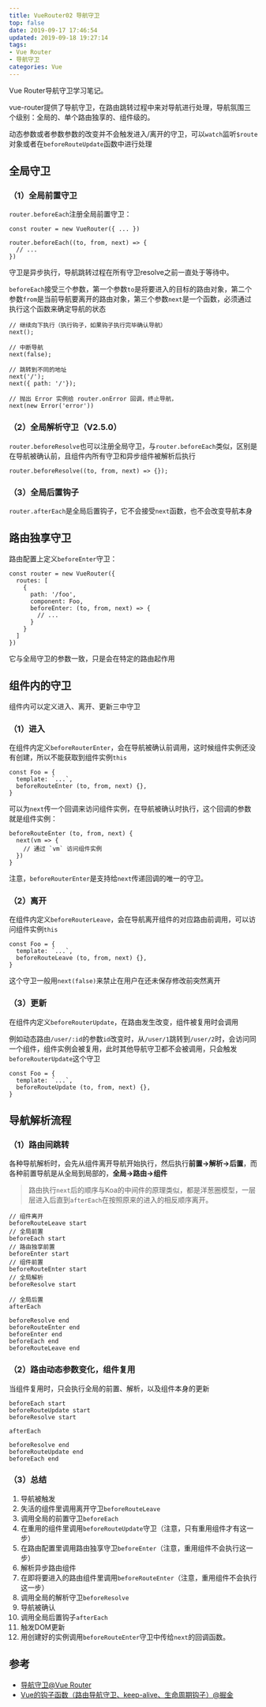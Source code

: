 ```yaml
---
title: VueRouter02 导航守卫
top: false
date: 2019-09-17 17:46:54
updated: 2019-09-18 19:27:14
tags:
- Vue Router
- 导航守卫
categories: Vue
---
```


Vue Router导航守卫学习笔记。

<!-- more -->

vue-router提供了导航守卫，在路由跳转过程中来对导航进行处理，导航氛围三个级别：全局的、单个路由独享的、组件级的。

动态参数或者参数参数的改变并不会触发进入/离开的守卫，可以`watch`监听`$route`对象或者在`beforeRouteUpdate`函数中进行处理


##  全局守卫

### （1）全局前置守卫

`router.beforeEach`注册全局前置守卫：

```JS
const router = new VueRouter({ ... })

router.beforeEach((to, from, next) => {
  // ...
})
```

守卫是异步执行，导航跳转过程在所有守卫resolve之前一直处于等待中。

`beforeEach`接受三个参数，第一个参数`to`是将要进入的目标的路由对象，第二个参数`from`是当前导航要离开的路由对象，第三个参数`next`是一个函数，必须通过执行这个函数来确定导航的状态

```JS
// 继续向下执行（执行钩子，如果钩子执行完毕确认导航）
next();

// 中断导航
next(false);

// 跳转到不同的地址
next('/');
next({ path: '/'});

// 抛出 Error 实例给 router.onError 回调，终止导航，
next(new Error('error'))
```

### （2）全局解析守卫（V2.5.0）

`router.beforeResolve`也可以注册全局守卫，与`router.beforeEach`类似，区别是在导航被确认前，且组件内所有守卫和异步组件被解析后执行

```JS
router.beforeResolve((to, from, next) => {});
```

### （3）全局后置钩子

`router.afterEach`是全局后置钩子，它不会接受`next`函数，也不会改变导航本身


## 路由独享守卫

路由配置上定义`beforeEnter`守卫：

```JS
const router = new VueRouter({
  routes: [
    {
      path: '/foo',
      component: Foo,
      beforeEnter: (to, from, next) => {
        // ...
      }
    }
  ]
})
```
它与全局守卫的参数一致，只是会在特定的路由起作用

## 组件内的守卫

组件内可以定义进入、离开、更新三中守卫

### （1）进入

在组件内定义`beforeRouterEnter`，会在导航被确认前调用，这时候组件实例还没有创建，所以不能获取到组件实例`this`

```JS
const Foo = {
  template: `...`,
  beforeRouteEnter (to, from, next) {},
}
```

可以为`next`传一个回调来访问组件实例，在导航被确认时执行，这个回调的参数就是组件实例：

```JS
beforeRouteEnter (to, from, next) {
  next(vm => {
    // 通过 `vm` 访问组件实例
  })
}
```

注意，`beforeRouterEnter`是支持给`next`传递回调的唯一的守卫。


### （2）离开

在组件内定义`beforeRouterLeave`，会在导航离开组件的对应路由前调用，可以访问组件实例`this`

```JS
const Foo = {
  template: `...`,
  beforeRouteLeave (to, from, next) {},
}
```

这个守卫一般用`next(false)`来禁止在用户在还未保存修改前突然离开

### （3）更新

在组件内定义`beforeRouterUpdate`，在路由发生改变，组件被复用时会调用

例如动态路由`/user/:id`的参数`id`改变时，从`/user/1`跳转到`/user/2`时，会访问同一个组件，组件实例会被复用，此时其他导航守卫都不会被调用，只会触发`beforeRouterUpdate`这个守卫

```JS
const Foo = {
  template: `...`,
  beforeRouteUpdate (to, from, next) {},
}
```

## 导航解析流程

### （1）路由间跳转

各种导航解析时，会先从组件离开导航开始执行，然后执行**前置→解析→后置**，而各种前置导航是从全局到局部的，**全局→路由→组件**

> 路由执行`next`后的顺序与Koa的中间件的原理类似，都是洋葱圈模型，一层层进入后直到`afterEach`在按照原来的进入的相反顺序离开。


```
// 组件离开
beforeRouteLeave start
// 全局前置
beforeEach start
// 路由独享前置
beforeEnter start
// 组件前置
beforeRouteEnter start
// 全局解析
beforeResolve start

// 全局后置
afterEach

beforeResolve end
beforeRouteEnter end
beforeEnter end
beforeEach end
beforeRouteLeave end
```

### （2）路由动态参数变化，组件复用

当组件复用时，只会执行全局的前置、解析，以及组件本身的更新

```
beforeEach start
beforeRouteUpdate start
beforeResolve start

afterEach

beforeResolve end
beforeRouteUpdate end
beforeEach end
```

### （3）总结

1. 导航被触发
2. 失活的组件里调用离开守卫`beforeRouteLeave`
3. 调用全局的前置守卫`beforeEach`
4. 在重用的组件里调用`beforeRouteUpdate`守卫（注意，只有重用组件才有这一步）
5. 在路由配置里调用路由独享守卫`beforeEnter`（注意，重用组件不会执行这一步）
6. 解析异步路由组件
7. 在即将要进入的路由组件里调用`beforeRouteEnter`（注意，重用组件不会执行这一步）
8. 调用全局的解析守卫`beforeResolve`
9. 导航被确认
10. 调用全局后置钩子`afterEach`
11. 触发DOM更新
12. 用创建好的实例调用`beforeRouteEnter`守卫中传给`next`的回调函数。

## 参考

- [导航守卫@Vue Router](https://router.vuejs.org/zh/guide/advanced/navigation-guards.html)
- [Vue的钩子函数（路由导航守卫、keep-alive、生命周期钩子）@掘金](https://juejin.im/post/5b41bdef6fb9a04fe63765f1)
